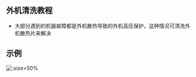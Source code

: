 ## 外机清洗教程

*  大部分遇到的机器故障都是外机散热导致的外机高压保护，这种情况可清洗外机散热片来解决

## 示例

![](https://gitcode.net/GaloisField/WORKFLOWS4COMPANY/-/raw/master/resources/pic/equipment/教程外机设备清洗.jpeg ':size=50%')
